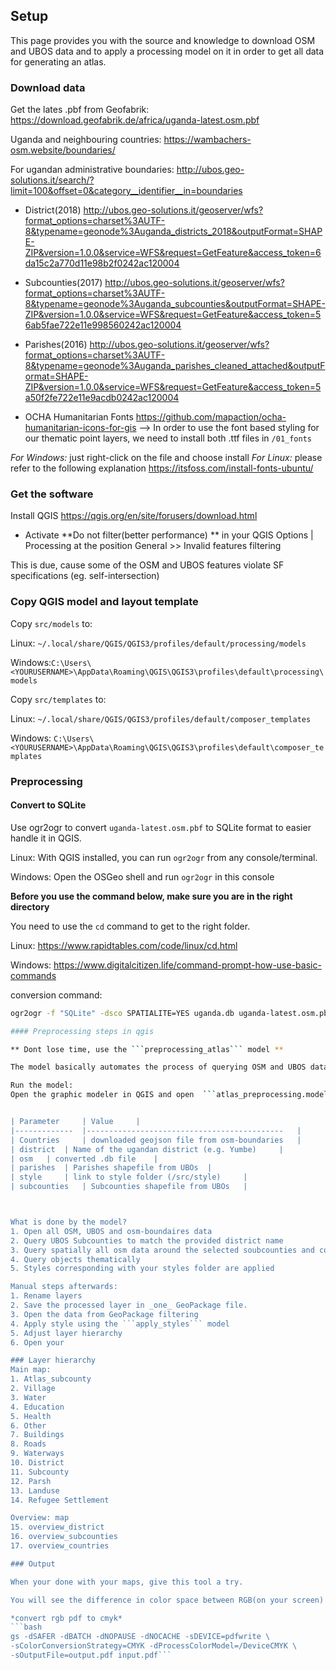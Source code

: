 ## Setup

This page provides you with the source and knowledge to download OSM and UBOS data and to apply a processing model on it in order to get all data for generating an atlas.
### Download data

Get the lates .pbf from Geofabrik: https://download.geofabrik.de/africa/uganda-latest.osm.pbf

Uganda and neighbouring countries:
https://wambachers-osm.website/boundaries/

For ugandan administrative boundaries:
http://ubos.geo-solutions.it/search/?limit=100&offset=0&category__identifier__in=boundaries

* District(2018)
http://ubos.geo-solutions.it/geoserver/wfs?format_options=charset%3AUTF-8&typename=geonode%3Auganda_districts_2018&outputFormat=SHAPE-ZIP&version=1.0.0&service=WFS&request=GetFeature&access_token=6da15c2a770d11e98b2f0242ac120004

* Subcounties(2017)
http://ubos.geo-solutions.it/geoserver/wfs?format_options=charset%3AUTF-8&typename=geonode%3Auganda_subcounties&outputFormat=SHAPE-ZIP&version=1.0.0&service=WFS&request=GetFeature&access_token=56ab5fae722e11e998560242ac120004

* Parishes(2016)
http://ubos.geo-solutions.it/geoserver/wfs?format_options=charset%3AUTF-8&typename=geonode%3Auganda_parishes_cleaned_attached&outputFormat=SHAPE-ZIP&version=1.0.0&service=WFS&request=GetFeature&access_token=5a50f2fe722e11e9acdb0242ac120004

* OCHA Humanitarian Fonts
https://github.com/mapaction/ocha-humanitarian-icons-for-gis
--> In order to use the font based styling for our thematic point layers, we need to install both .ttf files in ```/01_fonts```

_For Windows:_ just right-click on the file and choose install
_For Linux:_ please refer to the following explanation https://itsfoss.com/install-fonts-ubuntu/

### Get the software

Install QGIS
https://qgis.org/en/site/forusers/download.html

* Activate **Do not filter(better performance) ** in your QGIS Options | Processing at the position General >> Invalid features filtering

This is due, cause some of the OSM and UBOS features violate SF specifications (eg. self-intersection)

### Copy QGIS model and layout template

Copy ```src/models``` to:

Linux: ```~/.local/share/QGIS/QGIS3/profiles/default/processing/models```

Windows:```C:\Users\<YOURUSERNAME>\AppData\Roaming\QGIS\QGIS3\profiles\default\processing\models```

Copy ```src/templates``` to:

Linux: ```~/.local/share/QGIS/QGIS3/profiles/default/composer_templates```

Windows: ```C:\Users\<YOURUSERNAME>\AppData\Roaming\QGIS\QGIS3\profiles\default\composer_templates```
### Preprocessing


#### Convert to SQLite

Use ogr2ogr to convert ```uganda-latest.osm.pbf``` to SQLite format to easier handle it in QGIS.

Linux: With QGIS installed, you can run ```ogr2ogr``` from any console/terminal.

Windows: Open the OSGeo shell and run ```ogr2ogr``` in this console

**Before you use the command below, make sure you are in the right directory**

You need to use the ```cd``` command to get to the right folder.

Linux: https://www.rapidtables.com/code/linux/cd.html

Windows: https://www.digitalcitizen.life/command-prompt-how-use-basic-commands

conversion command:
```bash
ogr2ogr -f "SQLite" -dsco SPATIALITE=YES uganda.db uganda-latest.osm.pbf```

#### Preprocessing steps in qgis

** Dont lose time, use the ```preprocessing_atlas``` model **

The model basically automates the process of querying OSM and UBOS data of interest spatially(district level) as well as thematically(landuse, Water related, etc.)

Run the model:
Open the graphic modeler in QGIS and open  ```atlas_preprocessing.model3```, which you'll find in ```src/models```


| Parameter 	| Value 	|
|-------------	|--------------------------------------------	|
| Countries 	| downloaded geojson file from osm-boundaries 	|
| district 	| Name of the ugandan district (e.g. Yumbe) 	|
| osm 	| converted .db file 	|
| parishes 	| Parishes shapefile from UBOs 	|
| style 	| link to style folder (/src/style) 	|
| subcounties 	| Subcounties shapefile from UBOs 	|



What is done by the model?
1. Open all OSM, UBOS and osm-boundaires data
2. Query UBOS Subcounties to match the provided district name
3. Query spatially all osm data around the selected soubcounties and country borders around Uganda
4. Query objects thematically
5. Styles corresponding with your styles folder are applied

Manual steps afterwards:
1. Rename layers
2. Save the processed layer in _one_ GeoPackage file.
3. Open the data from GeoPackage filtering
4. Apply style using the ```apply_styles``` model
5. Adjust layer hierarchy
6. Open your

### Layer hierarchy
Main map:
1. Atlas_subcounty
2. Village
3. Water
4. Education
5. Health
6. Other
7. Buildings
8. Roads
9. Waterways
10. District
11. Subcounty
12. Parsh
13. Landuse
14. Refugee Settlement

Overview: map
15. overview_district
16. overview_subcounties
17. overview_countries

### Output

When your done with your maps, give this tool a try.

You will see the difference in color space between RGB(on your screen) and CMYK(printed)

*convert rgb pdf to cmyk*
```bash
gs -dSAFER -dBATCH -dNOPAUSE -dNOCACHE -sDEVICE=pdfwrite \
-sColorConversionStrategy=CMYK -dProcessColorModel=/DeviceCMYK \
-sOutputFile=output.pdf input.pdf```
